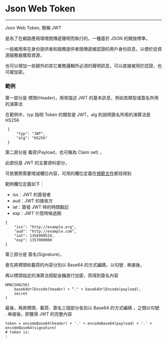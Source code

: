 # Json Web Token

---

Json Web Token, 簡稱 JWT

是為了在網路應用環境間傳遞聲明而執行的，一種基於 JSON 的開放標準。

一般被用來在身份提供者和服務提供者間傳遞被認證的用戶身份訊息，以便於從資源服務器獲取資源，

也可以增加一些額外的其它業務邏輯所必須的聲明訊息，可以直接被用於認證，也可被加密。

### 範例

第一部分是 標頭\(Header\)，用來描述 JWT 的基本訊息，例如其類型或簽名所用的演算法

在範例中，typ 指明 Token 的類型是 JWT，alg 則說明簽名所用的演算法是 HS256

```
 {
     "typ": "JWT",
     "alg": "HS256"
 } 
```

第二部分是 載荷\(Payload，也可稱為 Claim set\) ，

此部份是 JWT 的主要資料部分，

可依實際需要增減欄位內容，可用的欄位定義在[規範文件](https://tools.ietf.org/html/rfc7519)都找得到

範例欄位定義如下：

* iss：JWT 的簽發者
* aud：JWT 的接收方
* iat：簽發 JWT 時的時間戳記
* exp：JWT 什麼時候過期

```
{
    "iss": "http://example.org",
    "aud": "http://example.com",
    "iat": 1356999524,
    "exp": 1357000000
}
```

第三部分是 簽名\(Signature\)，

會先將標頭和載荷的內容分別以 Base64 的方式編碼，以句號 . 串接後，

再以標頭指定的演算法搭配金鑰進行加密，而得到簽名內容

```
HMACSHA256(
    base64UrlEncode(header) + “." + base64UrlEncode(payload),
    secret
)
```

最後，再將標頭、載荷、簽名三個部分各別以 Base64 的方式編碼 ，之間以句號 . 串接後，即獲得 JWT 的完整內容

```
token = encodeBase64(header) + '.' + encodeBase64(payload) + '.' + encodeBase64(signature)
# token is:
:
```





